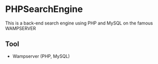 # PHPSearchEngine
This is a back-end search engine using PHP and MySQL on the famous WAMPSERVER

## Tool
- Wampserver (PHP, MySQL)
